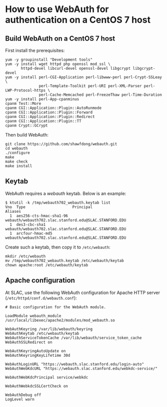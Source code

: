 # How to use WebAuth for authentication on a CentOS 7 host

## Build WebAuth on a CentOS 7 host

First install the prerequisites:

```
yum -y groupinstall "Development tools"
yum -y install wget httpd php openssl mod_ssl \
       httpd-devel libcurl-devel openssl-devel libgcrypt libgcrypt-devel 
yum -y install perl-CGI-Application perl-libwww-perl perl-Crypt-SSLeay \
               perl-Template-Toolkit perl-URI perl-XML-Parser perl-LWP-Protocol-https \
               perl-Cache-Memcached perl-FreezeThaw perl-Time-Duration
yum -y install perl-App-cpanminus
cpanm Test::More
cpanm CGI::Application::Plugin::AutoRunmode
cpanm CGI::Application::Plugin::Forward
cpanm CGI::Application::Plugin::Redirect
cpanm CGI::Application::Plugin::TT
cpanm Crypt::GCrypt
```

Then build WebAuth:

```
git clone https://github.com/shawfdong/webauth.git
cd webauth
./configure
make
make check
make install
```

## Keytab

WebAuth requires a *webauth* keytab. Below is an example:

```
$ ktutil -k /tmp/webauth702_webauth.keytab list
Vno  Type                     Principal                                               Aliases
  1  aes256-cts-hmac-sha1-96  webauth/webauth702.slac.stanford.edu@SLAC.STANFORD.EDU
  1  des3-cbc-sha1            webauth/webauth702.slac.stanford.edu@SLAC.STANFORD.EDU
  1  arcfour-hmac-md5         webauth/webauth702.slac.stanford.edu@SLAC.STANFORD.EDU
```

Create such a keytab, then copy it to `/etc/webauth`:

```
mkdir /etc/webauth
mv /tmp/webauth702_webauth.keytab /etc/webauth/keytab
chown apache:root /etc/webauth/keytab
```

## Apache configuration

At SLAC, use the following WebAuth configuration for Apache HTTP server (`/etc/httpd/conf.d/webauth.conf`):

```
# Basic configuration for the WebAuth module.

LoadModule webauth_module /usr/local/libexec/apache2/modules/mod_webauth.so

WebAuthKeyring /var/lib/webauth/keyring
WebAuthKeytab /etc/webauth/keytab
WebAuthServiceTokenCache /var/lib/webauth/service_token_cache
WebAuthSSLRedirect on

WebAuthKeyringAutoUpdate on
WebAuthKeyringKeyLifetime 30d

WebAuthLoginURL "https://webauth.slac.stanford.edu/login-auto"
WebAuthWebKdcURL "https://webauth.slac.stanford.edu/webkdc-service/"

WebAuthWebKdcPrincipal service/webkdc

WebAuthWebkdcSSLCertCheck on

WebAuthDebug off
LogLevel warn
```
